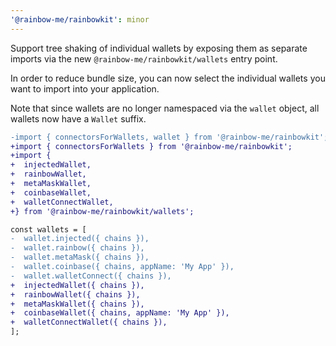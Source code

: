 ```yaml
---
'@rainbow-me/rainbowkit': minor
---
```


Support tree shaking of individual wallets by exposing them as separate imports via the new `@rainbow-me/rainbowkit/wallets` entry point.

In order to reduce bundle size, you can now select the individual wallets you want to import into your application.

Note that since wallets are no longer namespaced via the `wallet` object, all wallets now have a `Wallet` suffix.

```diff
-import { connectorsForWallets, wallet } from '@rainbow-me/rainbowkit';
+import { connectorsForWallets } from '@rainbow-me/rainbowkit';
+import {
+  injectedWallet,
+  rainbowWallet,
+  metaMaskWallet,
+  coinbaseWallet,
+  walletConnectWallet,
+} from '@rainbow-me/rainbowkit/wallets';

const wallets = [
-  wallet.injected({ chains }),
-  wallet.rainbow({ chains }),
-  wallet.metaMask({ chains }),
-  wallet.coinbase({ chains, appName: 'My App' }),
-  wallet.walletConnect({ chains }),
+  injectedWallet({ chains }),
+  rainbowWallet({ chains }),
+  metaMaskWallet({ chains }),
+  coinbaseWallet({ chains, appName: 'My App' }),
+  walletConnectWallet({ chains }),
];
```
